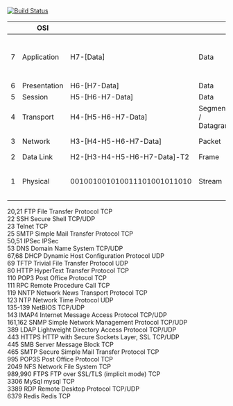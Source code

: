 [![Build Status](https://travis-ci.org/joemccann/dillinger.svg?branch=master)](https://travis-ci.org/joemccann/dillinger)


|   | OSI          |                              |                    | TCP/IP       |   |  Protocols                                                 |
|-- |--            |--                            |--                  |--            |-- | --                                                         |
| 7 | Application  | H7-[Data]                    | Data               | Application  | 4 | HTTP, HTTPS, SMTP, POP3, IMAP, SSH, FTP, SNMP, Telnet, RDP |
| 6 | Presentation | H6-[H7-Data]                 | Data               |              |   |                                                            |
| 5 | Session      | H5-[H6-H7-Data]              | Data               |              |   |                                                            |
| 4 | Transport    | H4-[H5-H6-H7-Data]           | Segment / Datagram | Transport    | 3 | TCP, UDP                                                   |
| 3 | Network      | H3-[H4-H5-H6-H7-Data]        | Packet             | Internet     | 2 | IPv4, IPv6, ICMP, IPSec                                    |
| 2 | Data Link    | H2-[H3-H4-H5-H6-H7-Data]-T2  | Frame              |              |   |                                                            |
| 1 | Physical     | 001001001010011101001011010  | Stream             | Link         | 1 | ARP, Ethernet(802.3), WiFi(802.11), DSL, Bluetooth         |



20,21              FTP     File Transfer Protocol                 TCP      
22                 SSH     Secure Shell                           TCP/UDP  
23                 Telnet                                         TCP      
25                 SMTP    Simple Mail Transfer Protocol          TCP      
50,51              IPSec   IPSec                                             
53                 DNS     Domain Name System                     TCP/UDP  
67,68              DHCP    Dynamic Host Configuration Protocol    UDP      
69                 TFTP    Trivial File Transfer Protocol         UDP      
80                 HTTP    HyperText Transfer Protocol            TCP      
110                POP3    Post Office Protocol                   TCP      
111                RPC     Remote Procedure Call                  TCP      
119                NNTP    Network News Transport Protocol        TCP      
123                NTP     Network Time Protocol                  UDP      
135-139                    NetBIOS                                TCP/UDP  
143                IMAP4   Internet Message Access Protocol       TCP/UDP  
161,162            SNMP    Simple Network Management Protocol     TCP/UDP  
389                LDAP    Lightweight Directory Access Protocol  TCP/UDP  
443                HTTPS   HTTP with Secure Sockets Layer, SSL    TCP/UDP  
445                SMB     Server Message Block                   TCP      
465                SMTP    Secure Simple Mail Transfer Protocol   TCP      
995                POP3S   Post Office Protocol                   TCP      
2049               NFS     Network File System                    TCP      
989,990            FTPS    FTP over SSL/TLS (implicit mode)       TCP      
3306               MySql   mysql                                  TCP      
3389               RDP     Remote Desktop Protocol                TCP/UDP  
6379               Redis   Redis                                  TCP      